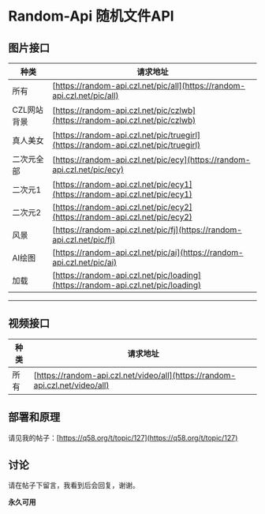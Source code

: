 # Random-Api 随机文件API

## 图片接口

| 种类     | 请求地址   | 
| ---------- | ---------------- | 
| 所有     | [https://random-api.czl.net/pic/all](https://random-api.czl.net/pic/all) |
| CZL网站背景 | [https://random-api.czl.net/pic/czlwb](https://random-api.czl.net/pic/czlwb) |
| 真人美女 | [https://random-api.czl.net/pic/truegirl](https://random-api.czl.net/pic/truegirl) |
| 二次元全部 | [https://random-api.czl.net/pic/ecy](https://random-api.czl.net/pic/ecy) |
| 二次元1 | [https://random-api.czl.net/pic/ecy1](https://random-api.czl.net/pic/ecy1) |
| 二次元2 | [https://random-api.czl.net/pic/ecy2](https://random-api.czl.net/pic/ecy2) |
| 风景 | [https://random-api.czl.net/pic/fj](https://random-api.czl.net/pic/fj) |
| AI绘图 | [https://random-api.czl.net/pic/ai](https://random-api.czl.net/pic/ai) |
| 加载 | [https://random-api.czl.net/pic/loading](https://random-api.czl.net/pic/loading) |

--- 

## 视频接口
| 种类     | 请求地址   | 
| ---------- | ---------------- | 
| 所有 | [https://random-api.czl.net/video/all](https://random-api.czl.net/video/all) |


## 部署和原理

请见我的帖子：[https://q58.org/t/topic/127](https://q58.org/t/topic/127)

## 讨论

请在帖子下留言，我看到后会回复，谢谢。

**永久可用**
                
